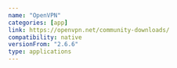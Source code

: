 ```yaml
---
name: "OpenVPN​"
categories: [app]
link: https://openvpn.net/community-downloads/
compatibility: native
versionFrom: "2.6.6"
type: applications
---
```


